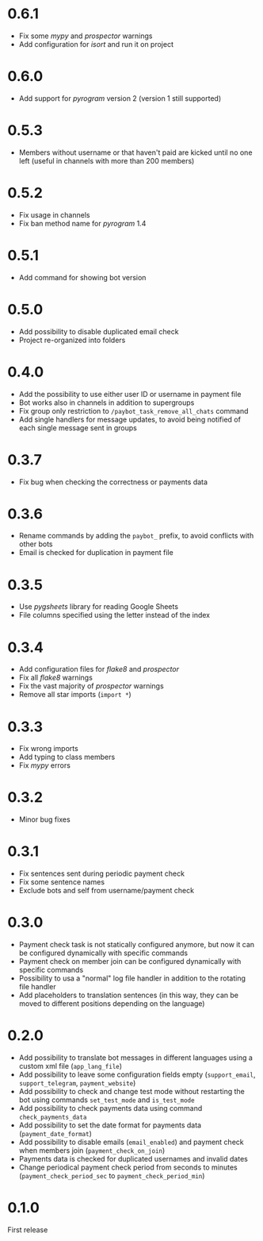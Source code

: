 # 0.6.1

- Fix some _mypy_ and _prospector_ warnings
- Add configuration for _isort_ and run it on project

# 0.6.0

- Add support for _pyrogram_ version 2 (version 1 still supported)

# 0.5.3

- Members without username or that haven't paid are kicked until no one left (useful in channels with more than 200 members)

# 0.5.2

- Fix usage in channels
- Fix ban method name for _pyrogram_ 1.4

# 0.5.1

- Add command for showing bot version

# 0.5.0

- Add possibility to disable duplicated email check
- Project re-organized into folders

# 0.4.0

- Add the possibility to use either user ID or username in payment file
- Bot works also in channels in addition to supergroups
- Fix group only restriction to `/paybot_task_remove_all_chats` command
- Add single handlers for message updates, to avoid being notified of each single message sent in groups

# 0.3.7

- Fix bug when checking the correctness or payments data

# 0.3.6

- Rename commands by adding the `paybot_` prefix, to avoid conflicts with other bots
- Email is checked for duplication in payment file

# 0.3.5

- Use _pygsheets_ library for reading Google Sheets
- File columns specified using the letter instead of the index

# 0.3.4

- Add configuration files for _flake8_ and _prospector_
- Fix all _flake8_ warnings
- Fix the vast majority of _prospector_ warnings
- Remove all star imports (`import *`)

# 0.3.3

- Fix wrong imports
- Add typing to class members
- Fix _mypy_ errors

# 0.3.2

- Minor bug fixes

# 0.3.1

- Fix sentences sent during periodic payment check
- Fix some sentence names
- Exclude bots and self from username/payment check

# 0.3.0

- Payment check task is not statically configured anymore, but now it can be configured dynamically with specific commands
- Payment check on member join can be configured dynamically with specific commands
- Possibility to usa a "normal" log file handler in addition to the rotating file handler
- Add placeholders to translation sentences (in this way, they can be moved to different positions depending on the language)

# 0.2.0

- Add possibility to translate bot messages in different languages using a custom xml file (`app_lang_file`)
- Add possibility to leave some configuration fields  empty (`support_email`, `support_telegram`, `payment_website`)
- Add possibility to check and change test mode without restarting the bot using commands `set_test_mode` and `is_test_mode`
- Add possibility to check payments data using command `check_payments_data`
- Add possibility to set the date format for payments data (`payment_date_format`)
- Add possibility to disable emails (`email_enabled`) and payment check when members join (`payment_check_on_join`)
- Payments data is checked for duplicated usernames and invalid dates
- Change periodical payment check period from seconds to minutes (`payment_check_period_sec` to `payment_check_period_min`)

# 0.1.0

First release
